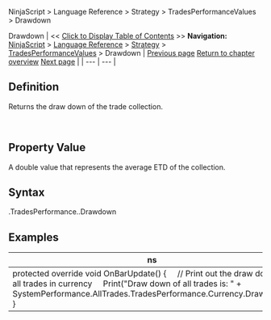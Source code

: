 ﻿
NinjaScript > Language Reference > Strategy > TradesPerformanceValues > Drawdown

Drawdown
| << [Click to Display Table of Contents](drawdown.md) >> **Navigation:**     [NinjaScript](ninjascript.md) > [Language Reference](language_reference_wip.md) > [Strategy](strategy.md) > [TradesPerformanceValues](tradesperformancevalues.md) > Drawdown | [Previous page](cumprofit.md) [Return to chapter overview](tradesperformancevalues.md) [Next page](largestloser.md) |
| --- | --- |
## Definition
Returns the draw down of the trade collection.  

 
## Property Value
A double value that represents the average ETD of the collection.
 
## Syntax
<TradeCollection>.TradesPerformance.<TradesPerformanceValues>.Drawdown

## 
## Examples
| ns |
| --- |
| protected override void OnBarUpdate() {      // Print out the draw down of all trades in currency      Print("Draw down of all trades is: " + SystemPerformance.AllTrades.TradesPerformance.Currency.Drawdown); } |
